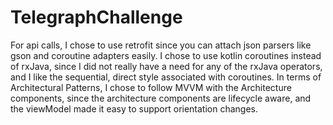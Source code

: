 # TelegraphChallenge
For api calls, I chose to use retrofit since you can attach json parsers like gson and coroutine adapters easily. I chose to use kotlin coroutines instead of rxJava, since I did not really have a need for any of the rxJava operators, and I like the sequential, direct style associated with coroutines. In terms of Architectural Patterns, I chose to follow MVVM with the Architecture components, since the architecture components are lifecycle aware, and the viewModel made it easy to support orientation changes. 

